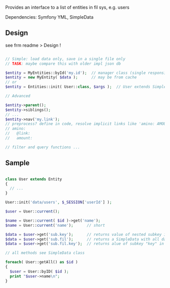 
Provides an interface to a list of entities in fil sys, e.g. users

Dependencies: Symfony YML, SimpleData


Design
----------------------------------------------------------

see frm readme > Design !

```php

// Simple: load data only, save in a single file only
// TASK: maybe compare this with older impl json db

$entity = MyEntities::byId('my.id');  // manager class (single responsible principle)
$entity = new MyEntity( $data );      // may be from cache
// or
$entity = Entities::init( User::class, $args );  // User extends SimpleData, args for construct

// Advanced

$entity->parent();
$entity->siblings();
// ...
$entity->nav('my.link');
// preprocess? define in code, resolve implicit links like 'amino: AMOUNT' to
// amino:
//   @link:
//   amount:

// filter and query functions ...
```


Sample
----------------------------------------------------------

```php

class User extends Entity
{
  // ...
}

User::init('data/users', $_SESSION['userId'] );

$user = User::current();

$name = User::current( $id )->get('name');
$name = User::current('name');      // short

$data = $user->get('sub.key');      // returns value of nested subkey in data/users/USER/-this.yml
$data = $user->get('sub.fil');      // returns a SimpleData with all data from data/users/USER/sub/fil.yml
$data = $user->get('sub.fil.key');  // returns alue of subkey "key" in data/users/USER/sub/fil.yml

// all methods see SimpleData class

foreach( User::getAll() as $id )
{
  $user = User::byID( $id );
  print "$user->name\n";
}
```
